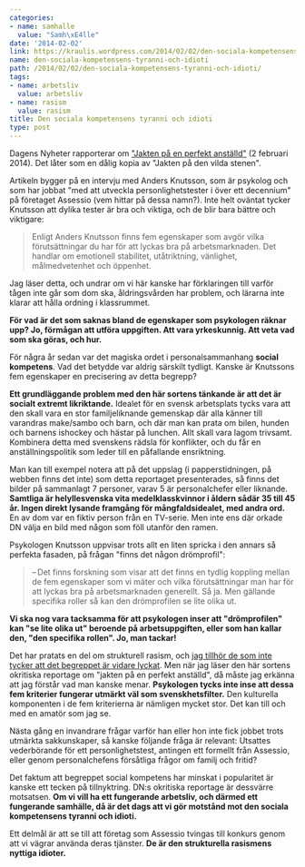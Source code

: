 ```yaml
---
categories:
- name: samhalle
  value: "Samh\xE4lle"
date: '2014-02-02'
link: https://kraulis.wordpress.com/2014/02/02/den-sociala-kompetensens-tyranni-och-idioti/
name: den-sociala-kompetensens-tyranni-och-idioti
path: /2014/02/02/den-sociala-kompetensens-tyranni-och-idioti/
tags:
- name: arbetsliv
  value: arbetsliv
- name: rasism
  value: rasism
title: Den sociala kompetensens tyranni och idioti
type: post
---
```

Dagens Nyheter rapporterar om ["Jakten på en perfekt anställd"](http://www.dn.se/ekonomi/jobb-karriar/jakten-pa-en-perfekt-anstalld/) (2 februari 2014). Det låter som en dålig kopia av "Jakten på den vilda stenen".

Artikeln bygger på en intervju med Anders Knutsson, som är psykolog och som har jobbat "med att utveckla personlighetstester i över ett decennium" på företaget Assessio (vem hittar på dessa namn?). Inte helt oväntat tycker Knutsson att dylika tester är bra och viktiga, och de blir bara bättre och viktigare:



> Enligt Anders Knutsson finns fem egenskaper som avgör vilka förutsättningar du har för att lyckas bra på arbetsmarknaden. Det handlar om emotionell stabilitet, utåtriktning, vänlighet, målmedvetenhet och öppenhet.

Jag läser detta, och undrar om vi här kanske har förklaringen till varför tågen inte går som dom ska, åldringsvården har problem, och lärarna inte klarar att hålla ordning i klassrummet.

**För vad är det som saknas bland de egenskaper som psykologen räknar upp? Jo, förmågan att utföra uppgiften. Att vara yrkeskunnig. Att veta vad som ska göras, och hur.**

För några år sedan var det magiska ordet i personalsammanhang **social kompetens**. Vad det betydde var aldrig särskilt tydligt. Kanske är Knutssons fem egenskaper en precisering av detta begrepp?

**Ett grundläggande problem med den här sortens tänkande är att det är socialt extremt likriktande.** Idealet för en svensk arbetsplats tycks vara att den skall vara en stor familjeliknande gemenskap där alla känner till varandras make/sambo och barn, och där man kan prata om bilen, hunden och barnens ishockey och hästar på lunchen. Allt skall vara lagom trivsamt. Kombinera detta med svenskens rädsla för konflikter, och du får en anställningspolitik som leder till en påfallande ensriktning.

Man kan till exempel notera att på det uppslag (i papperstidningen, på webben finns det inte) som detta reportaget presenterades, så finns det bilder på sammanlagt 7 personer, varav 5 är personalchefer eller liknande. **Samtliga är helyllesvenska vita medelklasskvinnor i åldern sådär 35 till 45 år. Ingen direkt lysande framgång för mångfaldsidealet, med andra ord.** En av dom var en fiktiv person från en TV-serie. Men inte ens där orkade DN välja en bild med någon som föll utanför den ramen.

Psykologen Knutsson uppvisar trots allt en liten spricka i den annars så perfekta fasaden, på frågan "finns det någon drömprofil":

> – Det finns forskning som visar att det finns en tydlig koppling mellan de fem egenskaper som vi mäter och vilka förutsättningar man har för att lyckas bra på arbetsmarknaden generellt. Så ja. Men gällande specifika roller så kan den drömprofilen se lite olika ut.

**Vi ska nog vara tacksamma för att psykologen inser att "drömprofilen" kan "se lite olika ut" beroende på arbetsuppgiften, eller som han kallar den, "den specifika rollen". Jo, man tackar!**

Det har pratats en del om strukturell rasism, och [jag tillhör de som inte tycker att det begreppet är vidare lyckat](/2013/04/04/strukturell-rasism-har-framsteg-skett-ar-framsteg-mojliga/). Men när jag läser den här sortens okritiska reportage om "jakten på en perfekt anställd", då måste jag erkänna att jag förstår vad man kanske menar. **Psykologen tycks inte inse att dessa fem kriterier fungerar utmärkt väl som svenskhetsfilter.** Den kulturella komponenten i de fem kriterierna är nämligen mycket stor. Det kan till och med en amatör som jag se.

Nästa gång en invandrare frågar varför han eller hon inte fick jobbet trots utmärkta sakkunskaper, så kanske följande fråga är relevant: Utsattes vederbörande för ett personlighetstest, antingen ett formellt från Assessio, eller genom personalchefens försåtliga frågor om familj och fritid?

Det faktum att begreppet social kompetens har minskat i popularitet är kanske ett tecken på tillnyktring. DN:s okritiska reportage är dessvärre motsatsen. **Om vi vill ha ett fungerande arbetsliv, och därmed ett fungerande samhälle, då är det dags att vi gör motstånd mot den sociala kompetensens tyranni och idioti.**

Ett delmål är att se till att företag som Assessio tvingas till konkurs genom att vi vägrar använda deras tjänster. **De är den strukturella rasismens nyttiga idioter.**

